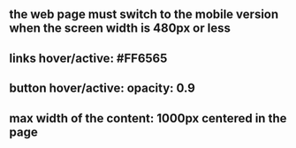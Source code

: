 ## the web page must switch to the mobile version when the screen width is 480px or less
## links hover/active: #FF6565
## button hover/active: opacity: 0.9
## max width of the content: 1000px centered in the page